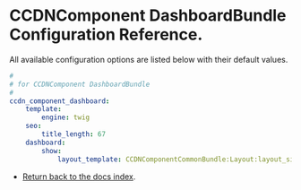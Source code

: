 CCDNComponent DashboardBundle Configuration Reference.
======================================================

All available configuration options are listed below with their default values.

``` yml
#
# for CCDNComponent DashboardBundle
#
ccdn_component_dashboard:
    template:
        engine: twig
	seo:
		title_length: 67
    dashboard:
        show:
            layout_template: CCDNComponentCommonBundle:Layout:layout_single_column.html.twig

```

- [Return back to the docs index](index.md).

